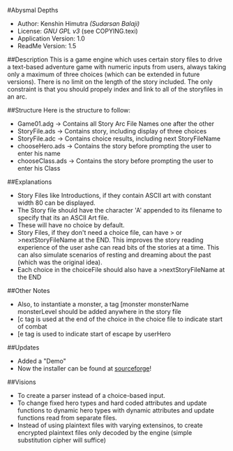 #Abysmal Depths
* Author: Kenshin Himutra *(Sudarsan Balaji)*
* License: *GNU GPL v3* (see COPYING.texi)
* Application Version: 1.0
* ReadMe Version: 1.5

##Description
This is a game engine which uses certain story files to drive a text-based adventure game with numeric inputs from users, always taking only a maximum of three choices (which can be extended in future versions). There is no limit on the length of the story included. The only constraint is that you should propely index and link to all of the storyfiles in an arc.

##Structure
Here is the structure to follow:
* Game01.adg -> Contains all Story Arc File Names one after the other
* StoryFile.ads -> Contains story, including display of three choices
* StoryFile.adc -> Contains choice results, including next StoryFileName
* chooseHero.ads -> Contains the story before prompting the user to enter his name
* chooseClass.ads -> Contains the story before prompting the user to enter his Class

##Explanations
* Story Files like Introductions, if they contain ASCII art with constant width 80 can be displayed.
* The Story file should have the character 'A' appended to its filename to specify that its an ASCII Art file.
* These will have no choice by default.
* Story Files, if they don't need a choice file, can have > or >nextStoryFileName at the END. This improves the story reading experience of the user ashe can read bits of the stories at a time. This can also simulate scenarios of resting and dreaming about the past (which was the original idea).
* Each choice in the choiceFile should also have a >nextStoryFileName at the END

##Other Notes
* Also, to instantiate a monster, a tag
[monster monsterName monsterLevel
should be added anywhere in the story file
* [c tag is used at the end of the choice in the choice file to indicate start of combat
* [e tag is used to indicate start of escape by userHero

##Updates
* Added a "Demo"
* Now the installer can be found at [sourceforge](https://www.sourceforge.net/p/abysmaldepths)!

##Visions
* To create a parser instead of a choice-based input.
* To change fixed hero types and hard coded attributes and update functions to dynamic hero types with dynamic attributes and update functions read from separate files.
* Instead of using plaintext files with varying extensinos, to create encrypted plaintext files only decoded by the engine (simple substitution cipher will suffice)
